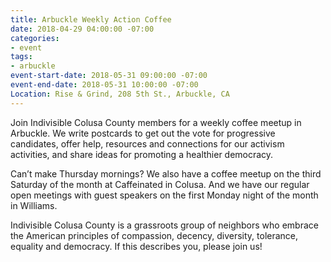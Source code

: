 ```yaml
---
title: Arbuckle Weekly Action Coffee
date: 2018-04-29 04:00:00 -07:00
categories:
- event
tags:
- arbuckle
event-start-date: 2018-05-31 09:00:00 -07:00
event-end-date: 2018-05-31 10:00:00 -07:00
Location: Rise & Grind, 208 5th St., Arbuckle, CA
---
```


Join Indivisible Colusa County members for a weekly coffee meetup in Arbuckle. We write postcards to get out the vote for progressive candidates, offer help, resources and connections for our activism activities, and share ideas for promoting a healthier democracy.

Can’t make Thursday mornings? We also have a coffee meetup on the third Saturday of the month at Caffeinated in Colusa. And we have our regular open meetings with guest speakers on the first Monday night of the month in Williams.

Indivisible Colusa County is a grassroots group of neighbors who embrace the American principles of compassion, decency, diversity, tolerance, equality and democracy. If this describes you, please join us!